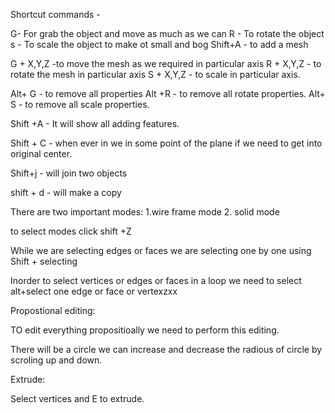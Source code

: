 Shortcut commands - 

G- For grab the object and move as much as we can
R - To rotate the object
s - To scale the object to make ot small and bog
Shift+A - to add a mesh

G + X,Y,Z -to move the mesh as we required in particular axis
R + X,Y,Z - to rotate the mesh in particular axis
S + X,Y,Z - to scale in particular axis.

Alt+ G - to remove all properties
Alt +R - to remove all rotate properties.
Alt+ S - to remove all scale properties.

Shift +A - It will show all adding features.

Shift  + C - when ever in we in some point of the plane if we need to get into original center.

Shift+j  - will join two objects  

shift + d -  will make a copy

There are two important modes:
1.wire frame mode 
2. solid mode

to select modes click shift +Z

While we are selecting edges or faces we are selecting one by one using Shift + selecting

Inorder to select vertices or edges or faces in a loop we need to select alt+select one edge or face or vertexzxx



Propostional editing:

TO edit everything propositioally we need to perform this editing.

There will be a circle we can increase and decrease the radious of circle by scroling up and down.


Extrude:

Select vertices and E to extrude.
